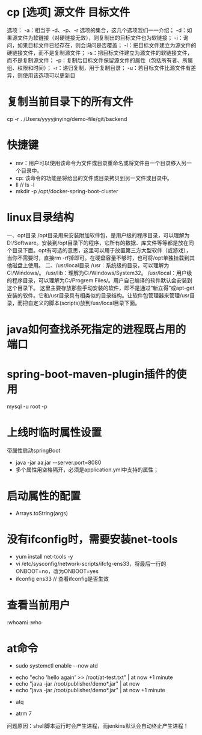 # cp [选项] 源文件 目标文件
选项：
-a：相当于 -d、-p、-r 选项的集合，这几个选项我们一一介绍；
-d：如果源文件为软链接（对硬链接无效），则复制出的目标文件也为软链接；
-i：询问，如果目标文件已经存在，则会询问是否覆盖；
-l：把目标文件建立为源文件的硬链接文件，而不是复制源文件；
-s：把目标文件建立为源文件的软链接文件，而不是复制源文件；
-p：复制后目标文件保留源文件的属性（包括所有者、所属组、权限和时间）；
-r：递归复制，用于复制目录；
-u：若目标文件比源文件有差异，则使用该选项可以更新目
# 复制当前目录下的所有文件
cp -r . /Users/yyyyjinying/demo-file/git/backend
# 快捷键
- mv：用户可以使用该命令为文件或目录重命名或将文件由一个目录移入另一个目录中。
- cp: 该命令的功能是将给出的文件或目录拷贝到另一文件或目录中。 
- ll // ls -l
- mkdir -p /opt/docker-spring-boot-cluster
# linux目录结构
一、opt目录
/opt目录用来安装附加软件包，是用户级的程序目录，可以理解为D:/Software。安装到/opt目录下的程序，它所有的数据、库文件等等都是放在同个目录下面。opt有可选的意思，这里可以用于放置第三方大型软件（或游戏），当你不需要时，直接rm -rf掉即可。在硬盘容量不够时，也可将/opt单独挂载到其他磁盘上使用。
二、/usr/local目录
/usr：系统级的目录，可以理解为C:/Windows/。
/usr/lib：理解为C:/Windows/System32。
/usr/local：用户级的程序目录，可以理解为C:/Progrem Files/。用户自己编译的软件默认会安装到这个目录下。
 这里主要存放那些手动安装的软件，即不是通过“新立得”或apt-get安装的软件。它和/usr目录具有相类似的目录结构。让软件包管理器来管理/usr目录，而把自定义的脚本(scripts)放到/usr/local目录下面。


 # java如何查找杀死指定的进程既占用的端口
# spring-boot-maven-plugin插件的使用
mysql -u root -p
# 上线时临时属性设置
带属性启动springBoot
- java -jar aa.jar --server.port=8080
- 多个属性用空格隔开，必须是application.yml中支持的属性；
# 启动属性的配置
- Arrays.toString(args)

# 没有ifconfig时，需要安装net-tools
- yum install net-tools -y
- vi /etc/sysconfig/network-scripts/ifcfg-ens33，将最后一行的ONBOOT=no，改为ONBOOT=yes
- ifconfig ens33   // 查看ifconfig是否生效
# 查看当前用户
:whoami
:who
# at命令
- sudo systemctl enable --now atd

<!-- 利用通道，我想从现在开始一分钟后向 at-test.txt 文件写入 hello again  -->
- echo "echo 'hello again' >> /root/at-test.txt" | at now +1 minute
- echo "java -jar /root/publisher/demo*.jar" | at now
- echo "java -jar /root/publisher/demo*.jar" | at now +1 minute
<!-- 查看at命令队列时设置了多少个任务 -->
- atq

<!-- 从队列中删除任务，请使用 atrm 命令和任务编号 -->
- atrm 7

问题原因：shell脚本运行时会产生进程，而jenkins默认会自动终止产生进程！